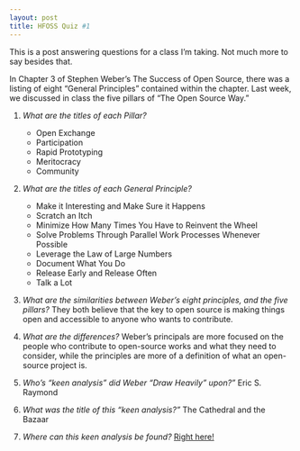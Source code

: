 ```yaml
---
layout: post
title: HFOSS Quiz #1
---
```


This is a post answering questions for a class I’m taking. Not much more to say besides that.

In Chapter 3 of Stephen Weber’s The Success of Open Source, there was a listing of eight “General Principles” contained within the chapter. Last week, we discussed in class the five pillars of “The Open Source Way.”

1.	*What are the titles of each Pillar?*
	+	Open Exchange
	+	Participation
	+	Rapid Prototyping
	+	Meritocracy
	+	Community
	
2.	*What are the titles of each General Principle?*
	+	Make it Interesting and Make Sure it Happens
	+	Scratch an Itch
	+	Minimize How Many Times You Have to Reinvent the Wheel
	+	Solve Problems Through Parallel Work Processes Whenever Possible
	+	Leverage the Law of Large Numbers
	+	Document What You Do
	+	Release Early and Release Often
	+	Talk a Lot
	
3.	*What are the similarities between Weber’s eight principles, and the five pillars?*
	They both believe that the key to open source is making things open and accessible to anyone who wants to contribute.

4.	*What are the differences?*
	Weber’s principals are more focused on the people who contribute to open-source works and what they need to consider, while the principles are more of a definition of what an open-source project is.
5.	*Who’s “keen analysis” did Weber “Draw Heavily” upon?”*
	Eric S. Raymond
6.	*What was the title of this “keen analysis?”*
	The Cathedral and the Bazaar
7.	*Where can this keen analysis be found?*
	[Right here!](http://www.catb.org/esr/writings/cathedral-bazaar/cathedral-bazaar/)